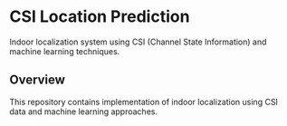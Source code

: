 # CSI Location Prediction

Indoor localization system using CSI (Channel State Information) and machine learning techniques.

## Overview
This repository contains implementation of indoor localization using CSI data and machine learning approaches.
